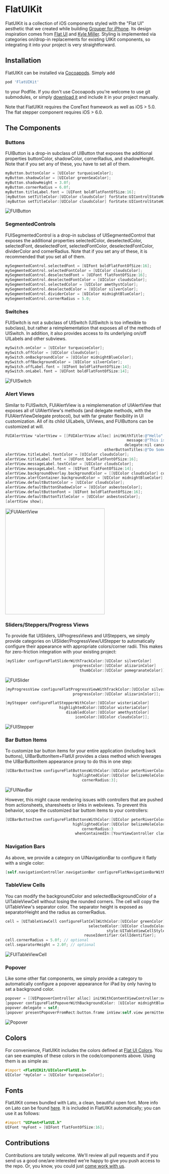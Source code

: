 FlatUIKit
======

FlatUIKit is a collection of iOS components styled with the "Flat UI" aesthetic that we created while building [Grouper for iPhone](http://www.joingrouper.com/ios). Its design inspiration comes from [Flat UI](http://designmodo.github.io/Flat-UI/) and [Kyle Miller](http://kylemillercreative.com/#item=grouper). Styling is implemented via categories on/drop-in replacements for existing UIKit components, so integrating it into your project is very straightforward.

Installation
-------

FlatUIKit can be installed via [Cocoapods](http://cocoapods.org/). Simply add

```ruby
pod 'FlatUIKit'
```

to your Podfile. If you don't use Cocoapods you're welcome to use git submodules, or simply [download it](https://github.com/Grouper/FlatUIKit/archive/master.zip) and include it in your project manually.

Note that FlatUIKit requires the CoreText framework as well as iOS > 5.0. The flat stepper component requires iOS > 6.0.

The Components
-------

### Buttons

FUIButton is a drop-in subclass of UIButton that exposes the additional properties buttonColor, shadowColor, cornerRadius, and shadowHeight. Note that if you set any of these, you have to set all of them.

```objective-c
myButton.buttonColor = [UIColor turquoiseColor];
myButton.shadowColor = [UIColor greenSeaColor];
myButton.shadowHeight = 3.0f;
myButton.cornerRadius = 6.0f;
myButton.titleLabel.font = [UIFont boldFlatFontOfSize:16];
[myButton setTitleColor:[UIColor cloudsColor] forState:UIControlStateNormal];
[myButton setTitleColor:[UIColor cloudsColor] forState:UIControlStateHighlighted];
```

![FUIButton](https://raw.github.com/Grouper/FlatUIKit/master/Example/README%20images/fuibutton-small.gif)

### SegmentedControls

FUISegmentedControl is a drop-in subclass of UISegmentedControl that exposes the additional properties selectedColor, deselectedColor, selectedFont, deselectedFont, selectedFontColor, deselectedFontColor, dividerColor and cornerRadius. Note that if you set any of these, it is recommended that you set all of them.

```objective-c
mySegmentedControl.selectedFont = [UIFont boldFlatFontOfSize:16];
mySegmentedControl.selectedFontColor = [UIColor cloudsColor];
mySegmentedControl.deselectedFont = [UIFont flatFontOfSize:16];
mySegmentedControl.deselectedFontColor = [UIColor cloudsColor];
mySegmentedControl.selectedColor = [UIColor amethystColor];
mySegmentedControl.deselectedColor = [UIColor silverColor];
mySegmentedControl.dividerColor = [UIColor midnightBlueColor];
mySegmentedControl.cornerRadius = 5.0;
```

### Switches

FUISwitch is not a subclass of UISwitch (UISwitch is too inflexible to subclass), but rather a reimplementation that exposes all of the methods of UISwitch. In addition, it also provides access to its underlying on/off UILabels and other subviews.

```objective-c
mySwitch.onColor = [UIColor turquoiseColor];
mySwitch.offColor = [UIColor cloudsColor];
mySwitch.onBackgroundColor = [UIColor midnightBlueColor];
mySwitch.offBackgroundColor = [UIColor silverColor];
mySwitch.offLabel.font = [UIFont boldFlatFontOfSize:14];
mySwitch.onLabel.font = [UIFont boldFlatFontOfSize:14];
```

![FUISwitch](https://raw.github.com/Grouper/FlatUIKit/master/Example/README%20images/fuiswitch-small.gif)

### Alert Views

Similar to FUISwitch, FUIAlertView is a reimplemenation of UIAlertView that exposes all of UIAlertView's methods (and delegate methods, with the FUIAlertViewDelegate protocol), but with far greater flexibility in UI customization. All of its child UILabels, UIViews, and FUIButtons can be customized at will.

```objective-c
FUIAlertView *alertView = [[FUIAlertView alloc] initWithTitle:@"Hello"
                                                      message:@"This is an alert view"
                                                     delegate:nil cancelButtonTitle:@"Dismiss"
                                            otherButtonTitles:@"Do Something", nil];
alertView.titleLabel.textColor = [UIColor cloudsColor];
alertView.titleLabel.font = [UIFont boldFlatFontOfSize:16];
alertView.messageLabel.textColor = [UIColor cloudsColor];
alertView.messageLabel.font = [UIFont flatFontOfSize:14];
alertView.backgroundOverlay.backgroundColor = [[UIColor cloudsColor] colorWithAlphaComponent:0.8];
alertView.alertContainer.backgroundColor = [UIColor midnightBlueColor];
alertView.defaultButtonColor = [UIColor cloudsColor];
alertView.defaultButtonShadowColor = [UIColor asbestosColor];
alertView.defaultButtonFont = [UIFont boldFlatFontOfSize:16];
alertView.defaultButtonTitleColor = [UIColor asbestosColor];
[alertView show];
```

<img src='https://raw.github.com/Grouper/FlatUIKit/master/Example/README%20images/fuialertview.gif' alt='FUIAlertView' width=316 height=336 />

### Sliders/Steppers/Progress Views
To provide flat UISliders, UIProgressViews and UISteppers, we simply provide categories on UISlider/ProgressView/UIStepper to automatically configure their appearance with appropriate colors/corner radii. This makes for zero-friction integration with your existing project:

```objective-c
[mySlider configureFlatSliderWithTrackColor:[UIColor silverColor]
                              progressColor:[UIColor alizarinColor]
                                 thumbColor:[UIColor pomegranateColor]];
```

![FUISlider](https://raw.github.com/Grouper/FlatUIKit/master/Example/README%20images/fuislider-small.gif)

```objective-c
[myProgressView configureFlatProgressViewWithTrackColor:[UIColor silverColor]
                              progressColor:[UIColor alizarinColor]];

[myStepper configureFlatStepperWithColor:[UIColor wisteriaColor]
                        highlightedColor:[UIColor wisteriaColor]
                           disabledColor:[UIColor amethystColor]
                               iconColor:[UIColor cloudsColor]];
```

![FUIStepper](https://raw.github.com/Grouper/FlatUIKit/master/Example/README%20images/fuistepper-small.gif)

### Bar Button Items
To customize bar button items for your entire application (including back buttons), UIBarButtonItem+FlatUI provides a class method which leverages the UIBarButtonItem appearance proxy to do this in one step:

```objective-c
[UIBarButtonItem configureFlatButtonsWithColor:[UIColor peterRiverColor]
                              highlightedColor:[UIColor belizeHoleColor]
                                  cornerRadius:3];
```

![FUINavBar](https://raw.github.com/Grouper/FlatUIKit/master/Example/README%20images/fuinavbar-small.gif)

However, this might cause rendering issues with controllers that are pushed from actionsheets, sharesheets or links in webviews. To prevent this behavior, scope the customized bar buttom items to your controllers:

```objective-c
[UIBarButtonItem configureFlatButtonsWithColor:[UIColor peterRiverColor]
                              highlightedColor:[UIColor belizeHoleColor]
                                  cornerRadius:3
                               whenContainedIn:[YourViewController class]];
```

### Navigation Bars
As above, we provide a category on UINavigationBar to configure it flatly with a single color:

```objective-c
[self.navigationController.navigationBar configureFlatNavigationBarWithColor:[UIColor midnightBlueColor]];
```

### TableView Cells
You can modify the backgroundColor and selectedBackgroundColor of a UITableViewCell without losing the rounded corners. The cell will copy the UITableView's separator color. The separator height is exposed as separatorHeight and the radius as cornerRadius.

```objective-c
cell = [UITableViewCell configureFlatCellWithColor:[UIColor greenColor]
                                     selectedColor:[UIColor cloudsColor]
                                             style:UITableViewCellStyleDefault
                                   reuseIdentifier:CellIdentifier];
cell.cornerRadius = 5.0f; // optional
cell.separatorHeight = 2.0f; // optional
```

![FUITableViewCell](https://raw.github.com/Grouper/FlatUIKit/master/Example/README%20images/fuitableview-small.png)


### Popover
Like some other flat components, we simply provide a category to automatically configure a popover appearance for iPad by only having to set a background color.

```objective-c
popover = [[UIPopoverController alloc] initWithContentViewController:nc];
[popover configureFlatPopoverWithBackgroundColor: [UIColor midnightBlueColor] cornerRadius:3];
popover.delegate = self;
[popover presentPopoverFromRect:button.frame inView:self.view permittedArrowDirections:UIPopoverArrowDirectionAny animated:YES];
```

![Popover](https://raw.github.com/Grouper/FlatUIKit/master/Example/README%20images/fuipopovercontroller-small.gif)

Colors
-------

For convenience, FlatUIKit includes the colors defined at [Flat UI Colors](http://flatuicolors.com/). You can see examples of these colors in the code/components above. Using them is as simple as:

```objective-c
#import <FlatUIKit/UIColor+FlatUI.h>
UIColor *myColor = [UIColor turquoiseColor];
```

Fonts
-------

FlatUIKit comes bundled with Lato, a clean, beautiful open font. More info on Lato can be found [here](http://www.latofonts.com/). It is included in FlatUIKit automatically; you can use it as follows:

```objective-c
#import "UIFont+FlatUI.h"
UIFont *myFont = [UIFont flatFontOfSize:16];
```

Contributions
--------

Contributions are totally welcome. We'll review all pull requests and if you send us a good one/are interested we're happy to give you push access to the repo. Or, you know, you could just [come work with us](http://www.joingrouper.com/jobs).
